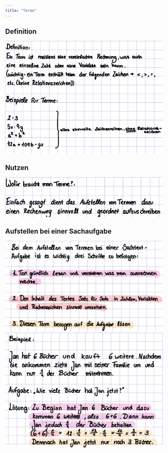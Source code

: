 ```yaml
---
title: "Terme"
---
```


## Definition

![](../assets/images/2022-06-21-19-41-24.png)

## Nutzen

![](../assets/images/2022-06-21-19-41-37.png)

## Aufstellen bei einer Sachaufgabe

![](../assets/images/2022-06-21-20-01-16.png)
![](../assets/images/2022-06-21-20-01-27.png)
